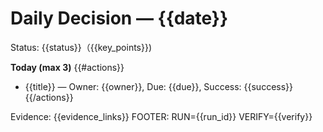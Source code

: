 # Daily Decision — {{date}}
Status: {{status}}（{{key_points}})

**Today (max 3)**
{{#actions}}
- {{title}} — Owner: {{owner}}, Due: {{due}}, Success: {{success}}
{{/actions}}

Evidence: {{evidence_links}}
FOOTER: RUN={{run_id}} VERIFY={{verify}}
